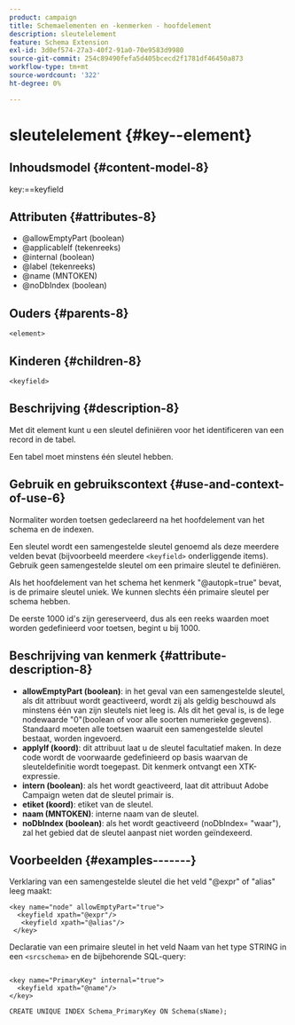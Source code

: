 ```yaml
---
product: campaign
title: Schemaelementen en -kenmerken - hoofdelement
description: sleutelelement
feature: Schema Extension
exl-id: 3d0ef574-27a3-40f2-91a0-70e9583d9980
source-git-commit: 254c89490fefa5d405bcecd2f1781df46450a873
workflow-type: tm+mt
source-wordcount: '322'
ht-degree: 0%

---
```


# sleutelelement {#key--element}


## Inhoudsmodel {#content-model-8}

key:==keyfield

## Attributen {#attributes-8}

* @allowEmptyPart (boolean)
* @applicableIf (tekenreeks)
* @internal (boolean)
* @label (tekenreeks)
* @name (MNTOKEN)
* @noDbIndex (boolean)

## Ouders {#parents-8}

`<element>`

## Kinderen {#children-8}

`<keyfield>`

## Beschrijving {#description-8}

Met dit element kunt u een sleutel definiëren voor het identificeren van een record in de tabel.

Een tabel moet minstens één sleutel hebben.

## Gebruik en gebruikscontext {#use-and-context-of-use-6}

Normaliter worden toetsen gedeclareerd na het hoofdelement van het schema en de indexen.

Een sleutel wordt een samengestelde sleutel genoemd als deze meerdere velden bevat (bijvoorbeeld meerdere `<keyfield>` onderliggende items). Gebruik geen samengestelde sleutel om een primaire sleutel te definiëren.

Als het hoofdelement van het schema het kenmerk &quot;@autopk=true&quot; bevat, is de primaire sleutel uniek. We kunnen slechts één primaire sleutel per schema hebben.

De eerste 1000 id&#39;s zijn gereserveerd, dus als een reeks waarden moet worden gedefinieerd voor toetsen, begint u bij 1000.

## Beschrijving van kenmerk {#attribute-description-8}

* **allowEmptyPart (boolean)**: in het geval van een samengestelde sleutel, als dit attribuut wordt geactiveerd, wordt zij als geldig beschouwd als minstens één van zijn sleutels niet leeg is. Als dit het geval is, is de lege nodewaarde &quot;0&quot;(boolean of voor alle soorten numerieke gegevens). Standaard moeten alle toetsen waaruit een samengestelde sleutel bestaat, worden ingevoerd.
* **applyIf (koord)**: dit attribuut laat u de sleutel facultatief maken. In deze code wordt de voorwaarde gedefinieerd op basis waarvan de sleuteldefinitie wordt toegepast. Dit kenmerk ontvangt een XTK-expressie.
* **intern (boolean)**: als het wordt geactiveerd, laat dit attribuut Adobe Campaign weten dat de sleutel primair is.
* **etiket (koord)**: etiket van de sleutel.
* **naam (MNTOKEN)**: interne naam van de sleutel.
* **noDbIndex (boolean)**: als het wordt geactiveerd (noDbIndex= &quot;waar&quot;), zal het gebied dat de sleutel aanpast niet worden geïndexeerd.

## Voorbeelden {#examples-------}

Verklaring van een samengestelde sleutel die het veld &quot;@expr&quot; of &quot;alias&quot; leeg maakt:

```
<key name="node" allowEmptyPart="true">
  <keyfield xpath="@expr"/>
   <keyfield xpath="@alias"/>
 </key>
```

Declaratie van een primaire sleutel in het veld Naam van het type STRING in een `<srcschema>` en de bijbehorende SQL-query:

```
 
<key name="PrimaryKey" internal="true">  
  <keyfield xpath="@name"/>
</key>

CREATE UNIQUE INDEX Schema_PrimaryKey ON Schema(sName);
```
